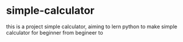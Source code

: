 # simple-calculator
this is a project simple calculator, aiming to lern python to make simple calculator for beginner from begineer to
